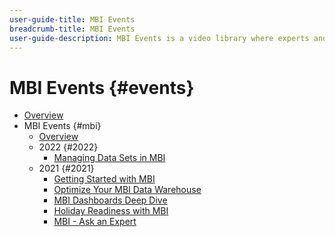 ```yaml
---
user-guide-title: MBI Events
breadcrumb-title: MBI Events
user-guide-description: MBI Events is a video library where experts and peers have shared their thoughts and ideas on Adobe Commerce.
---
```


# MBI Events {#events}

+ [Overview](overview.md)
+ MBI Events {#mbi}
  + [Overview](overview.md)
  + 2022 {#2022}
    + [Managing Data Sets in MBI](2021-22/manage-data-sets.md)
  + 2021 {#2021}
    + [Getting Started with MBI](2021-22/getting-started.md)
    + [Optimize Your MBI Data Warehouse](2021-22/optimize-data-warehouse.md)
    + [MBI Dashboards Deep Dive](2021-22/dashboards-deep-dive.md)
    + [Holiday Readiness with MBI](2021-22/holiday-readiness.md)
    + [MBI - Ask an Expert](2021-22/ask-expert.md)
  
<!---+ Commerce Events {#commerce-events}
  + [Overview](commerce-events/overview.md)
  + 2022 {#2022}
    + [Top Tips and Tricks for Adobe Campaign Standard](customer-journeys/2022/tips-and-tricks.md)
    + [Develop and customize data models in Adobe Campaign Classic](customer-journeys/2022/data-models.md)

+ Data and insights {#commerce-release-updates}
  + [Overview](commerce-release-updates/overview.md)
  + 2022 {#2022}
    + [Innovations and trends](data-and-insights/2022/innovations.md)
    + [Sensei and Analysis Workspace](data-and-insights/2022/sensei.md)
    + [Personalize and automate with Adobe Target](data-and-insights/2022/personalize.md)
    + [Analytics and Target applications for Mobile and Apps](data-and-insights/2022/mobile-and-apps.md)
    + [Cross Device Analytics and Customer Journey Analytics](data-and-insights/2022/cross-device-analytics.md) --->